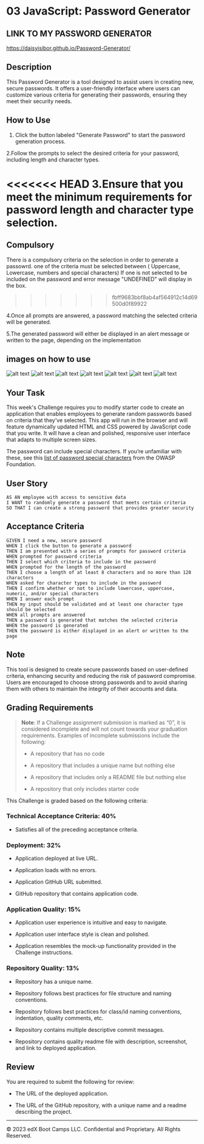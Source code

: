 # 03 JavaScript: Password Generator


## LINK TO MY PASSWORD GENERATOR


 https://daisyisibor.github.io/Password-Generator/

## Description

This Password Generator is a tool designed to assist users in creating new, secure passwords. It offers a user-friendly interface where users can customize various criteria for generating their passwords, ensuring they meet their security needs.

## How to Use
 1. Click the button labeled "Generate Password" to start the password generation process.

 2.Follow the prompts to select the desired criteria for your password, including length and character types.

<<<<<<< HEAD
 3.Ensure that you meet the minimum requirements for password length and character type selection.
=======
## Compulsory
  There is a compulsory criteria on the selection in order to generate a passowrd. one of the criteria must be selected between ( Uppercase, Lowercase, numbers and special characters) If one is not selected to be included on the password and error message "UNDEFINED" will display in the box. 
>>>>>>> fbff9683bbf8ab4af564912c14d69500d0f89922

 4.Once all prompts are answered, a password matching the selected criteria will be generated.

 5.The generated password will either be displayed in an alert message or written to the page, depending on the implementation

  
## images on how to use

![alt text](assets/03-javascript-homework-demo.png)
![alt text](<assets/PW length.png>)
![alt text](<assets/Upper case.png>)
![alt text](assets/Numbers.png)
![alt text](<assets/Lower case.png>)
![alt text](<assets/Special chars.png>)
![alt text](assets/Output.png)

## Your Task


This week's Challenge requires you to modify starter code to create an application that enables employees to generate random passwords based on criteria that they’ve selected. This app will run in the browser and will feature dynamically updated HTML and CSS powered by JavaScript code that you write. It will have a clean and polished, responsive user interface that adapts to multiple screen sizes.


The password can include special characters. If you’re unfamiliar with these, see this [list of password special characters](https://www.owasp.org/index.php/Password_special_characters) from the OWASP Foundation.

## User Story

```
AS AN employee with access to sensitive data
I WANT to randomly generate a password that meets certain criteria
SO THAT I can create a strong password that provides greater security
```

## Acceptance Criteria

```
GIVEN I need a new, secure password
WHEN I click the button to generate a password
THEN I am presented with a series of prompts for password criteria
WHEN prompted for password criteria
THEN I select which criteria to include in the password
WHEN prompted for the length of the password
THEN I choose a length of at least 8 characters and no more than 128 characters
WHEN asked for character types to include in the password
THEN I confirm whether or not to include lowercase, uppercase, numeric, and/or special characters
WHEN I answer each prompt
THEN my input should be validated and at least one character type should be selected
WHEN all prompts are answered
THEN a password is generated that matches the selected criteria
WHEN the password is generated
THEN the password is either displayed in an alert or written to the page
```



## Note

This tool is designed to create secure passwords based on user-defined criteria, enhancing security and reducing the risk of password compromise.
Users are encouraged to choose strong passwords and to avoid sharing them with others to maintain the integrity of their accounts and data.


## Grading Requirements

> **Note**: If a Challenge assignment submission is marked as “0”, it is considered incomplete and will not count towards your graduation requirements. Examples of incomplete submissions include the following:
>
> * A repository that has no code
>
> * A repository that includes a unique name but nothing else
>
> * A repository that includes only a README file but nothing else
>
> * A repository that only includes starter code

This Challenge is graded based on the following criteria: 

### Technical Acceptance Criteria: 40%

* Satisfies all of the preceding acceptance criteria.

### Deployment: 32%

* Application deployed at live URL.

* Application loads with no errors.

* Application GitHub URL submitted.

* GitHub repository that contains application code.

### Application Quality: 15%

* Application user experience is intuitive and easy to navigate.

* Application user interface style is clean and polished.

* Application resembles the mock-up functionality provided in the Challenge instructions.

### Repository Quality: 13%

* Repository has a unique name.

* Repository follows best practices for file structure and naming conventions.

* Repository follows best practices for class/id naming conventions, indentation, quality comments, etc.

* Repository contains multiple descriptive commit messages.

* Repository contains quality readme file with description, screenshot, and link to deployed application.

## Review

You are required to submit the following for review:

* The URL of the deployed application.

* The URL of the GitHub repository, with a unique name and a readme describing the project.

- - -
© 2023 edX Boot Camps LLC. Confidential and Proprietary. All Rights Reserved.
